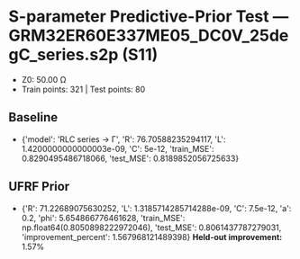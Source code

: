 # S-parameter Predictive-Prior Test — GRM32ER60E337ME05_DC0V_25degC_series.s2p (S11)
- Z0: 50.00 Ω
- Train points: 321  |  Test points: 80

## Baseline
- {'model': 'RLC series -> Γ', 'R': 76.70588235294117, 'L': 1.4200000000000003e-09, 'C': 5e-12, 'train_MSE': 0.8290495486718066, 'test_MSE': 0.8189852056725633}

## UFRF Prior
- {'R': 71.22689075630252, 'L': 1.3185714285714288e-09, 'C': 7.5e-12, 'a': 0.2, 'phi': 5.654866776461628, 'train_MSE': np.float64(0.8050898222972046), 'test_MSE': 0.8061437787279031, 'improvement_percent': 1.567968121489398}
**Held-out improvement:** 1.57%